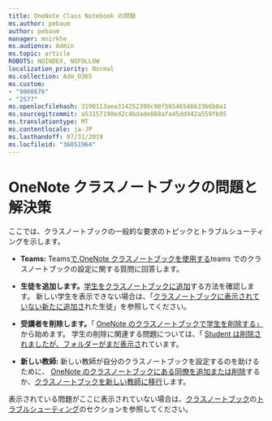 ```yaml
---
title: OneNote Class Notebook の問題
ms.author: pebaum
author: pebaum
manager: mnirkhe
ms.audience: Admin
ms.topic: article
ROBOTS: NOINDEX, NOFOLLOW
localization_priority: Normal
ms.collection: Adm_O365
ms.custom:
- "9000676"
- "2577"
ms.openlocfilehash: 3198113aea314252399c98f5654654663366b0a1
ms.sourcegitcommit: a53157190ed2c4bdade088afa45dd942a559fb95
ms.translationtype: MT
ms.contentlocale: ja-JP
ms.lasthandoff: 07/31/2019
ms.locfileid: "36051964"
---
```

# <a name="onenote-class-notebook-issues-and-resolutions"></a>OneNote クラスノートブックの問題と解決策

ここでは、クラスノートブックの一般的な要求のトピックとトラブルシューティングを示します。

- **Teams:** Teams[で OneNote クラスノートブックを使用する](https://support.office.com/article/bd77f11f-27cd-4d41-bfbd-2b11799f1440)teams でのクラスノートブックの設定に関する質問に回答します。

- **生徒を追加します。**[学生をクラスノートブックに追加](https://support.office.com/article/149882af-506a-4689-9fee-39309b97aae8)する方法を確認します。 新しい学生を表示できない場合は、「[クラスノートブックに表示されていない新たに追加さ](https://support.office.com/article/4da02c45-b435-4af1-921b-51b8ee40e1c9)れた生徒」を参照してください。

- **受講者を削除します。**「 [OneNote のクラスノートブックで学生を削除する」](https://support.office.com/article/86dcf019-408f-4de8-8055-eb61f1578c3c)から始めます。 学生の削除に関連する問題については、「 [Student は削除されましたが、フォルダーがまだ表示さ](https://support.office.com/article/0ed81eaa-c14a-436f-bb6f-ce95f130cc71)れています。

- **新しい教師:** 新しい教師が自分のクラスノートブックを設定するのを助けるために、 [OneNote のクラスノートブックにある同僚を追加または削除](https://support.office.com/en-us/article/fdcb870b-49a7-4a14-9ea6-d817f88026f8)するか、[クラスノートブックを新しい教師に移行](https://support.office.com/article/84ef5d4a-0eec-4d5b-bc22-1317bc3b9027)します。

表示されている問題がここに表示されていない場合は、[クラスノートブック](https://support.office.com/article/class-notebook-ee70aff9-52e8-449f-be6a-7cbc1d65eaea)の[トラブルシューティング](https://support.office.com/article/class-notebook-ee70aff9-52e8-449f-be6a-7cbc1d65eaea#ID0EAABAAA=Manage&ID0EABAAA=Troubleshoot)のセクションを参照してください。 


